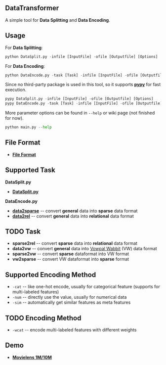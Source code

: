 ## DataTransformer
A simple tool for **Data Splitting** and **Data Encoding**.

## Usage
For **Data Splitting**:
```python
python DataSplit.py -infile [InputFile] -ofile [Outputfile] [Options]
```
For **Data Encoding**:
```python
python DataEncode.py -task [Task] -infile [InputFile] -ofile [Outputfile] [Options]
```
Since no third-party package is used in this tool, so it supports [**pypy**](http://pypy.org/) for fast execution.
```python
pypy DataSplit.py -infile [InputFile] -ofile [Outputfile] [Options]
pypy DataEncode.py -task [Task] -infile [InputFile] -ofile [Outputfile] [Options]
```
More parameter options can be found in `--help` or wiki page (not finished for now).
```python
python main.py --help
```

## File Format
* [**File Format**](https://github.com/chihming/DataTransformer/wiki/File-Format)

## Supported Task
**DataSplit.py**
* [**DataSplit.py**](https://github.com/chihming/DataTransformer/wiki/DataSplit.py)

**DataEncode.py**
* [**data2sparse**](https://github.com/chihming/DataTransformer/wiki/data2sparse) -- convert **general** data into **sparse** data format
* [**data2rel**](https://github.com/chihming/DataTransformer/wiki/data2rel) -- convert **general** data into **relational** data format

## TODO Task
* **sparse2rel** -- convert **sparse** data into **relational** data format
* **data2vw** -- convert **general** data into [Vowpal Wabbit](https://github.com/JohnLangford/vowpal_wabbit) (VW) data format
* **sparse2vw** -- convert **sparse**  dataformat into VW format
* **vw2sparse** -- convert VW dataformat into **sparse**  format

## Supported Encoding Method
* `-cat` -- like one-hot encode, usually for categorical feature (supports for multi-labeled features)  
* `-num` -- directly use the value, usually for numerical data
* `-sim` -- automatically get similar features as meta features


## TODO Encoding Method
* `-wcat` -- encode multi-labeled features with different weights

## Demo
* [**Movielens 1M/10M**]()


